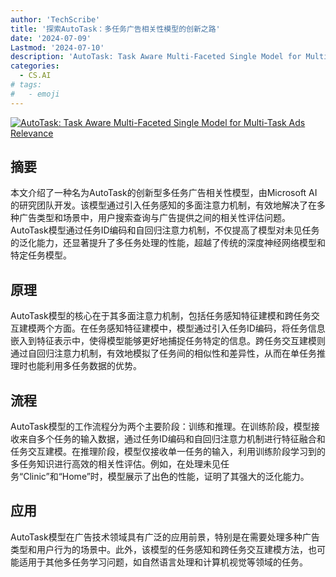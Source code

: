 ```yaml
---
author: 'TechScribe'
title: '探索AutoTask：多任务广告相关性模型的创新之路'
date: '2024-07-09'
Lastmod: '2024-07-10'
description: 'AutoTask: Task Aware Multi-Faceted Single Model for Multi-Task Ads Relevance'
categories:
  - CS.AI
# tags:
#   - emoji
---
```


[![AutoTask: Task Aware Multi-Faceted Single Model for Multi-Task Ads Relevance](https://arxiv-research-1301205113.cos.ap-guangzhou.myqcloud.com/images/2407.06549v1.pdf_0.jpg)](https://arxiv.org/abs/2407.06549v1)

## 摘要

本文介绍了一种名为AutoTask的创新型多任务广告相关性模型，由Microsoft AI的研究团队开发。该模型通过引入任务感知的多面注意力机制，有效地解决了在多种广告类型和场景中，用户搜索查询与广告提供之间的相关性评估问题。AutoTask模型通过任务ID编码和自回归注意力机制，不仅提高了模型对未见任务的泛化能力，还显著提升了多任务处理的性能，超越了传统的深度神经网络模型和特定任务模型。<!--more-->

## 原理

AutoTask模型的核心在于其多面注意力机制，包括任务感知特征建模和跨任务交互建模两个方面。在任务感知特征建模中，模型通过引入任务ID编码，将任务信息嵌入到特征表示中，使得模型能够更好地捕捉任务特定的信息。跨任务交互建模则通过自回归注意力机制，有效地模拟了任务间的相似性和差异性，从而在单任务推理时也能利用多任务数据的优势。

## 流程

AutoTask模型的工作流程分为两个主要阶段：训练和推理。在训练阶段，模型接收来自多个任务的输入数据，通过任务ID编码和自回归注意力机制进行特征融合和任务交互建模。在推理阶段，模型仅接收单一任务的输入，利用训练阶段学习到的多任务知识进行高效的相关性评估。例如，在处理未见任务“Clinic”和“Home”时，模型展示了出色的性能，证明了其强大的泛化能力。

## 应用

AutoTask模型在广告技术领域具有广泛的应用前景，特别是在需要处理多种广告类型和用户行为的场景中。此外，该模型的任务感知和跨任务交互建模方法，也可能适用于其他多任务学习问题，如自然语言处理和计算机视觉等领域的任务。